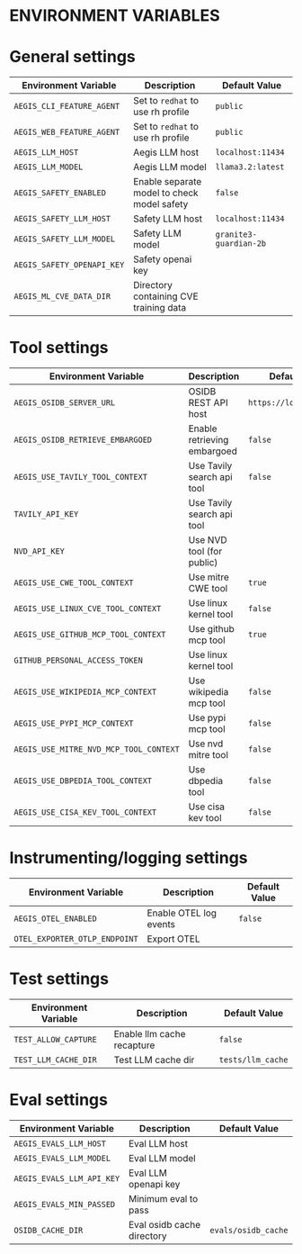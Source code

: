 # ENVIRONMENT VARIABLES

# General settings
| Environment Variable           | Description                                 | Default Value |
|--------------------------------|---------------------------------------------|---------------|
| `AEGIS_CLI_FEATURE_AGENT`      | Set to `redhat` to use rh profile           | `public`      |
| `AEGIS_WEB_FEATURE_AGENT`      | Set to `redhat` to use rh profile           | `public`      |
| `AEGIS_LLM_HOST`               | Aegis LLM host                              | `localhost:11434` |
| `AEGIS_LLM_MODEL`              | Aegis LLM model                             | `llama3.2:latest` |
| `AEGIS_SAFETY_ENABLED`         | Enable separate model to check model safety | `false`       |
| `AEGIS_SAFETY_LLM_HOST`        | Safety LLM host                             | `localhost:11434` |
| `AEGIS_SAFETY_LLM_MODEL`       | Safety LLM model                            | `granite3-guardian-2b`|
| `AEGIS_SAFETY_OPENAPI_KEY`     | Safety openai key                           |               |
| `AEGIS_ML_CVE_DATA_DIR`        | Directory containing CVE training data      |               |


# Tool settings
| Environment Variable                   | Description                 | Default Value            |
|----------------------------------------|-----------------------------|--------------------------|
| `AEGIS_OSIDB_SERVER_URL`               | OSIDB REST API host         | `https://localhost:8000` |
| `AEGIS_OSIDB_RETRIEVE_EMBARGOED`       | Enable retrieving embargoed | `false`                  |
| `AEGIS_USE_TAVILY_TOOL_CONTEXT`        | Use Tavily search api tool  | `false`                  |
| `TAVILY_API_KEY`                       | Use Tavily search api tool  |                          |
| `NVD_API_KEY`                          | Use NVD tool (for public)   |                          |
| `AEGIS_USE_CWE_TOOL_CONTEXT`           | Use mitre CWE tool          | `true`                   |
| `AEGIS_USE_LINUX_CVE_TOOL_CONTEXT`     | Use linux kernel tool       | `false`                  |
| `AEGIS_USE_GITHUB_MCP_TOOL_CONTEXT`    | Use github mcp tool         | `true`                   |
| `GITHUB_PERSONAL_ACCESS_TOKEN`         | Use linux kernel tool       |                          |
| `AEGIS_USE_WIKIPEDIA_MCP_CONTEXT`      | Use wikipedia mcp tool      | `false`                  |
| `AEGIS_USE_PYPI_MCP_CONTEXT`           | Use pypi mcp tool           | `false`                  |
| `AEGIS_USE_MITRE_NVD_MCP_TOOL_CONTEXT` | Use nvd mitre tool          | `false`                  |
| `AEGIS_USE_DBPEDIA_TOOL_CONTEXT`       | Use dbpedia tool            | `false`                  |
| `AEGIS_USE_CISA_KEV_TOOL_CONTEXT`      | Use cisa kev tool           | `false`                  |


# Instrumenting/logging settings
| Environment Variable               | Description                                  | Default Value |
|------------------------------------|----------------------------------------------|---------------|
| `AEGIS_OTEL_ENABLED`               | Enable OTEL log events                       | `false`       |
| `OTEL_EXPORTER_OTLP_ENDPOINT`      | Export OTEL                                  |               |


# Test settings
| Environment Variable               | Description                | Default Value |
|------------------------------------|----------------------------|---------------|
| `TEST_ALLOW_CAPTURE`               | Enable llm cache recapture | `false`       |
| `TEST_LLM_CACHE_DIR`               | Test LLM cache dir         | `tests/llm_cache` |


# Eval settings
| Environment Variable        | Description                | Default Value |
|-----------------------------|----------------------------|---------------|
| `AEGIS_EVALS_LLM_HOST`      | Eval LLM host              |               |
| `AEGIS_EVALS_LLM_MODEL`     | Eval LLM model             |               |
| `AEGIS_EVALS_LLM_API_KEY`   | Eval LLM openapi key       |               |
| `AEGIS_EVALS_MIN_PASSED`    | Minimum eval to pass       |               |
| `OSIDB_CACHE_DIR`           | Eval osidb cache directory | `evals/osidb_cache` |
